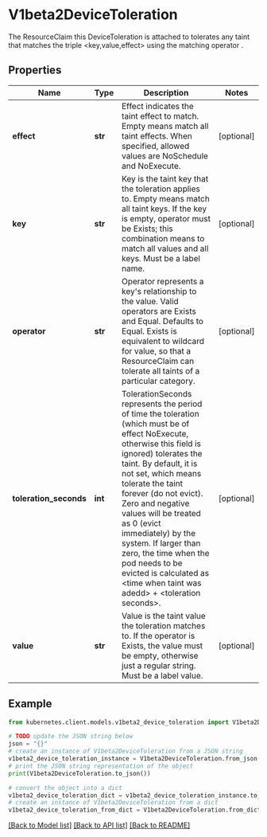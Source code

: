 # V1beta2DeviceToleration

The ResourceClaim this DeviceToleration is attached to tolerates any taint that matches the triple <key,value,effect> using the matching operator <operator>.

## Properties

Name | Type | Description | Notes
------------ | ------------- | ------------- | -------------
**effect** | **str** | Effect indicates the taint effect to match. Empty means match all taint effects. When specified, allowed values are NoSchedule and NoExecute. | [optional] 
**key** | **str** | Key is the taint key that the toleration applies to. Empty means match all taint keys. If the key is empty, operator must be Exists; this combination means to match all values and all keys. Must be a label name. | [optional] 
**operator** | **str** | Operator represents a key&#39;s relationship to the value. Valid operators are Exists and Equal. Defaults to Equal. Exists is equivalent to wildcard for value, so that a ResourceClaim can tolerate all taints of a particular category. | [optional] 
**toleration_seconds** | **int** | TolerationSeconds represents the period of time the toleration (which must be of effect NoExecute, otherwise this field is ignored) tolerates the taint. By default, it is not set, which means tolerate the taint forever (do not evict). Zero and negative values will be treated as 0 (evict immediately) by the system. If larger than zero, the time when the pod needs to be evicted is calculated as &lt;time when taint was adedd&gt; + &lt;toleration seconds&gt;. | [optional] 
**value** | **str** | Value is the taint value the toleration matches to. If the operator is Exists, the value must be empty, otherwise just a regular string. Must be a label value. | [optional] 

## Example

```python
from kubernetes.client.models.v1beta2_device_toleration import V1beta2DeviceToleration

# TODO update the JSON string below
json = "{}"
# create an instance of V1beta2DeviceToleration from a JSON string
v1beta2_device_toleration_instance = V1beta2DeviceToleration.from_json(json)
# print the JSON string representation of the object
print(V1beta2DeviceToleration.to_json())

# convert the object into a dict
v1beta2_device_toleration_dict = v1beta2_device_toleration_instance.to_dict()
# create an instance of V1beta2DeviceToleration from a dict
v1beta2_device_toleration_from_dict = V1beta2DeviceToleration.from_dict(v1beta2_device_toleration_dict)
```
[[Back to Model list]](../README.md#documentation-for-models) [[Back to API list]](../README.md#documentation-for-api-endpoints) [[Back to README]](../README.md)


